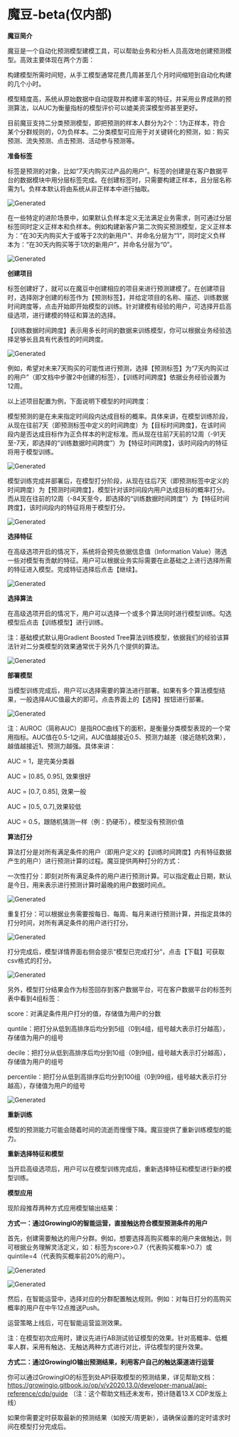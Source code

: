 # 魔豆-beta\(仅内部\)

**魔豆简介**

魔豆是一个自动化预测模型建模工具，可以帮助业务和分析人员高效地创建预测模型。高效主要体现在两个方面：

构建模型所需时间短，从手工模型通常花费几周甚至几个月时间缩短到自动化构建的几个小时。

模型精度高，系统从原始数据中自动提取并构建丰富的特征，并采用业界成熟的预测算法，以AUC为衡量指标的模型评价可以媲美资深模型师甚至更好。

目前魔豆支持二分类预测模型，即把预测的样本人群分为2个：1为正样本，符合某个分群规则的，0为负样本。二分类模型可应用于对关键转化的预测，如：购买预测、流失预测、点击预测、活动参与预测等。

**准备标签**

标签是预测的对象，比如“7天内购买过产品的用户”。标签的创建是在客户数据平台的数据模块中用分层标签完成。在创建标签时，只需要构建正样本，且分层名称需为1。负样本默认将由系统从非正样本中进行抽取。

![Generated](../.gitbook/assets/0.png)

在一些特定的进阶场景中，如果默认负样本定义无法满足业务需求，则可通过分层标签同时定义正样本和负样本。例如构建新客户第二次购买预测模型，定义正样本为：”在30天内购买大于或等于2次的新用户”、并命名分层为“1”，同时定义负样本为：“在30天内购买等于1次的新用户”，并命名分层为“0”。

![Generated](../.gitbook/assets/1.png)

**创建项目**

标签创建好了，就可以在魔豆中创建相应的项目来进行预测建模了。在创建项目时，选择刚才创建的标签作为【预测标签】，并给定项目的名称、描述、训练数据时间跨度等，点击开始即开始模型的训练。针对建模有经验的用户，可选择开启高级选项，进行建模的特征和算法的选择。

【训练数据时间跨度】表示用多长时间的数据来训练模型，你可以根据业务经验选择足够长且具有代表性的时间跨度。

![Generated](../.gitbook/assets/2.png)

例如，希望对未来7天购买的可能性进行预测，选择【预测标签】为“7天内购买过的用户”（即文档中步骤2中创建的标签），【训练时间跨度】依据业务经验设置为12周。

以上述项目配置为例，下面说明下模型的时间跨度：

模型预测的是在未来指定时间段内达成目标的概率。具体来讲，在模型训练阶段，从现在往前7天（即预测标签中定义的时间跨度）为【目标时间跨度】，在该时间段内是否达成目标作为正负样本的判定标准。而从现在往前7天前的12周（-91天至-7天，即选择的“训练数据时间跨度”）为【特征时间跨度】，该时间段内的特征将用于模型训练。

![Generated](../.gitbook/assets/3.png)

模型训练完成并部署后，在模型打分阶段，从现在往后7天（即预测标签中定义的时间跨度）为【预测时间跨度】，模型针对该时间段内用户达成目标的概率打分。而从现在往前的12周（-84天至今，即选择的“训练数据时间跨度”）为【特征时间跨度】，该时间段内的特征将用于模型打分。

![Generated](../.gitbook/assets/4.png)

**选择特征**

在高级选项开启的情况下，系统将会预先依据信息值（Information Value）筛选一些对模型有贡献的特征。用户可以根据业务实际需要在此基础之上进行选择所需的特征进入模型。完成特征选择后点击【继续】。

![Generated](../.gitbook/assets/5.png)

**选择算法**

在高级选项开启的情况下，用户可以选择一个或多个算法同时进行模型训练。勾选模型后点击【训练模型】进行训练。

注：基础模式默认用Gradient Boosted Tree算法训练模型，依据我们的经验该算法针对二分类模型的效果通常优于另外几个提供的算法。

![Generated](../.gitbook/assets/6.png)

**部署模型**

当模型训练完成后，用户可以选择需要的算法进行部署。如果有多个算法模型结果，一般选择AUC值最大的即可。点击界面上的【选择】按钮进行部署。

![Generated](../.gitbook/assets/7.png)

注：AUROC（简称AUC）是指ROC曲线下的面积，是衡量分类模型表现的一个常用指标。AUC值在0.5-1之间，AUC值越接近0.5、预测力越差（接近随机效果），越值越接近1、预测力越强。具体来讲：

AUC = 1，是完美分类器

AUC = \[0.85, 0.95\], 效果很好

AUC = \[0.7, 0.85\], 效果一般

AUC = \[0.5, 0.7\],效果较低

AUC = 0.5，跟随机猜测一样（例：扔硬币），模型没有预测价值

**算法打分**

算法打分是对所有满足条件的用户（即用户定义的【训练时间跨度】内有特征数据产生的用户）进行预测计算的过程。魔豆提供两种打分的方式：

一次性打分：即刻对所有满足条件的用户进行预测计算。可以指定截止日期，默认是今日，用来表示进行预测计算时最晚的用户数据时间点。

![Generated](../.gitbook/assets/8.png)

重复打分：可以根据业务需要按每日、每周、每月来进行预测计算，并指定具体的打分时间，对所有满足条件的用户进行打分。

![Generated](../.gitbook/assets/9.png)

打分完成后，模型详情界面右侧会提示“模型已完成打分”，点击【下载】可获取csv格式的打分。

![Generated](../.gitbook/assets/10.png)

另外，模型打分结果会作为标签回存到客户数据平台，可在客户数据平台的标签列表中看到4组标签：

score：对满足条件用户打分的值，存储值为用户的分数

quntile：把打分从低到高排序后均分到5组（0到4组，组号越大表示打分越高），存储值为用户的组号

decile：把打分从低到高排序后均分到10组（0到9组，组号越大表示打分越高），存储值为用户的组号

percentile：把打分从低到高排序后均分到100组（0到99组，组号越大表示打分越高），存储值为用户的组号

![Generated](../.gitbook/assets/11.png)

**重新训练**

模型的预测能力可能会随着时间的流逝而慢慢下降。魔豆提供了重新训练模型的能力。

**重新选择特征和模型**

当开启高级选项后，用户可以在模型训练完成后，重新选择特征和模型进行新的模型训练。

**模型应用**

现阶段推荐两种方式应用模型输出结果：

**方式一：通过GrowingIO的智能运营，直接触达符合模型预测条件的用户**

首先，创建需要触达的用户分群。例如，想要选择高购买概率的用户来做触达，则可根据业务理解灵活定义，如：标签为score&gt;0.7（代表购买概率&gt;0.7）或quintile=4（代表购买概率前20%的用户）。

![Generated](../.gitbook/assets/12.png)

![Generated](../.gitbook/assets/13.png)

然后，在智能运营中，选择对应的分群配置触达规则。例如：对每日打分的高购买概率的用户在中午12点推送Push。

运营策略上线后，可在智能运营监测效果。

注：在模型初次应用时，建议先进行AB测试验证模型的效果。针对高概率、低概率人群，采用有触达、无触达两种方式进行对比，评估模型的提升效果。

**方式二：通过GrowingIO输出预测结果，利用客户自己的触达渠道进行运营**

你可以通过GrowingIO的标签到处API获取模型的预测结果，详见帮助文档：https://growingio.gitbook.io/op/v/v2020.13.0/developer-manual/api-reference/cdp/guide （注：这个帮助文档还未发布，预计随着13.X CDP发版上线）

如果你需要定时获取最新的预测结果（如按天/周更新），请确保设置的定时请求时间在模型打分完成后。

